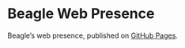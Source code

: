 # Beagle Web Presence

Beagle’s web presence, published on [GitHub Pages](https://Beagle-PSE.github.io/Beagle/branches/merged).